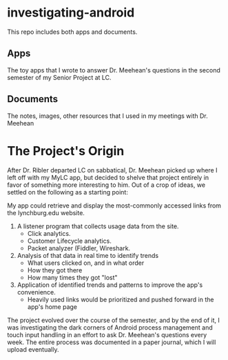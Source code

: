 investigating-android
=====================
This repo includes both apps and documents.

Apps
----
The toy apps that I wrote to answer Dr. Meehean's questions in the second semester of my Senior Project at LC.

Documents
---------
The notes, images, other resources that I used in my meetings with Dr. Meehean

The Project's Origin
====================
After Dr. Ribler departed LC on sabbatical, Dr. Meehean picked up where I left off with my MyLC app, but decided to shelve that project entirely in favor of something more interesting to him. Out of a crop of ideas, we settled on the following as a starting point:

My app could retrieve and display the most-commonly accessed links from the lynchburg.edu website. 

1.  A listener program that collects usage data from the site.
    * Click analytics.
    * Customer Lifecycle analytics.
    * Packet analyzer (Fiddler, Wireshark.
2.  Analysis of that data in real time to identify trends
    * What users clicked on, and in what order
    * How they got there
    * How many times they got "lost"
3.  Application of identified trends and patterns to improve the app's convenience.
    * Heavily used links would be prioritized and pushed forward in the app's home page	

The project evolved over the course of the semester, and by the end of it, I was investigating the dark corners of Android process management and touch input handling in an effort to ask Dr. Meehean's questions every week. The entire process was documented in a paper journal, which I will upload eventually. 
